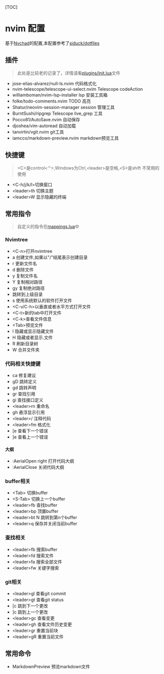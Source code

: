 [TOC]

# nvim 配置

基于[Nvchad](https://nvchad.github.io/)的配置,本配置参考了[siduck/dotfiles](https://github.com/siduck/dotfiles)

## 插件

> 此处是比较老的记录了，详情请看[plugins/init.lua](./plugins/init.lua)文件

- jose-elias-alvarez/null-ls.nvim 代码格式化
- nvim-telescope/telescope-ui-select.nvim Telescope codeAction
- williamboman/nvim-lsp-installer lsp 安装工具箱
- folke/todo-comments.nvim TODO 高亮
- Shatur/neovim-session-manager session 管理工具
- BurntSushi/ripgrep Telescope live_grep 工具
- Pocco81/AutoSave.nvim 自动保存
- djoshea/vim-autoread 自动加载
- tanvirtin/vgit.nvim git工具
- iamcco/markdown-preview.nvim markdown预览工具

## 快捷键

> \<C>是control<⌃>,Windows为Ctrl,\<leader>是空格,\<S>是shift 不常用的使用<leader>

- \<C-h/j/k/l>切换窗口
- \<leader>th 切换主题
- \<leader>W 显示隐藏的终端

## 常用指令

> 自定义的指令在[mappings.lua](./mappings.lua)中

### Nvimtree

- \<C-n>打开nvimtree
- a 创建文件,如果以"/"结尾表示创建目录
- r 更新文件名
- d 删除文件
- y 复制文件名
- Y 复制相对路径
- gy 复制绝对路径
- 跳转到上级目录
- s 使用系统默认的软件打开文件
- \<C-v/C-h>以垂直或者水平方式打开文件
- \<C-t>新的tab中打开文件
- \<C-k>查看文件信息
- \<Tab>预览文件
- I 隐藏或显示隐藏文件
- H 隐藏或者显示.文件
- R 刷新目录树
- W 合并文件夹

### 代码相关快捷键

- ca 修复建议
- gD 跳转定义
- gd 跳转声明
- gr 查找引用
- gi 查找接口定义
- \<leader>rn 重命名
- gh 悬浮显示引用
- \<leader>/ 注释代码
- \<leader>fm 格式化
- [e 查看下一个错误
- ]e 查看上一个错误

#### 大纲

- :AerialOpen right 打开代码大纲
- :AerialClose 关闭代码大纲

### buffer相关

- \<Tab> 切换buffer
- \<S-Tab> 切换上一个buffer
- \<leader>fb 查找buffer
- \<leader>bp 顶置buffer
- \<leader>bt N 跳转到第n个buffer
- \<leader>q 保存并关闭当前buffer

### 查找相关

- \<leader>fb 搜索buffer
- \<leader>fd 搜索文件
- \<leader>fa 搜索全部文件
- \<leader>fw 关键字搜索

### git相关

- \<leader>gl 查看git commit
- \<leader>gt 查看git status
- [c 跳到下一个更改
- ]c 跳到上一个更改
- \<leader>gc 查看变更
- \<leader>gh 查看文件历史变更
- \<leader>gr 重置当前块
- \<leader>gR 重置当前文件


## 常用命令

- MarkdownPreview 预览markdown文件

